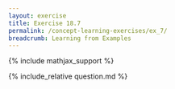 ```yaml
---
layout: exercise
title: Exercise 18.7
permalink: /concept-learning-exercises/ex_7/
breadcrumb: Learning from Examples
---
```


{% include mathjax_support %}

<div><i class="arrow-up loader" data-chapter="concept-learning-exercises" data-exercise="ex_7" data-rating="0"></i></div>
{% include_relative question.md %}
